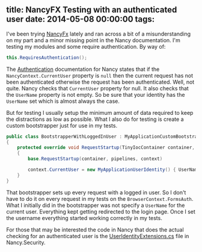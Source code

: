 title: NancyFX Testing with an authenticated user
date: 2014-05-08 00:00:00
tags:
---
I've been trying [NancyFx][] lately and ran across a bit of a misunderstanding on my part and a minor missing point in the Nancy documentation. I'm testing my modules and some require authentication.<!--more--> By way of:

```csharp
this.RequiresAuthentication();
```

The [Authentication][] documentation for Nancy states that if the `NancyContext.CurrentUser` property is `null` then the current request has not been authenticated otherwise the request has been authenticated. Well, not quite. Nancy checks that `CurrentUser` property for null. It also checks that the `UserName` property is not empty. So be sure that your identity has the `UserName` set which is almost always the case.

But for testing I usually setup the minimum amount of data required to keep the distractions as low as possible. What I also do for testing is create a custom bootstrapper just for use in my tests.

```csharp
public class BootstrapperWithLoggedInUser : MyApplicationCustomBootstrapper
{
    protected override void RequestStartup(TinyIocContainer container, IPipelines pipelines, NancyContext context)
    {
        base.RequestStartup(container, pipelines, context)

        context.CurrentUser = new MyApplicationUserIdentity() { UserName = "Douglas Adams" };
    }
}
```
That bootstrapper sets up every request with a logged in user. So I don't have to do it on every request in my tests on the `BrowserContext.FormsAuth`. What I initially did in the bootstrapper was not specify a `UserName` for the current user. Everything kept getting redirected to the login page. Once I set the username everything started working correctly in my tests.

For those that may be interested the code in Nancy that does the actual checking for an authenticated user is the [UserIdentityExtensions.cs][] file in Nancy.Security.

[NancyFx]:http://nancyfx.org
[Authentication]:https://github.com/NancyFx/Nancy/wiki/Authentication-overview#what-did-you-say-your-name-was-again
[UserIdentityExtensions.cs]: https://github.com/NancyFx/Nancy/blob/master/src/Nancy/Security/UserIdentityExtensions.cs#L19-21
